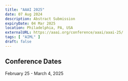 ```yaml
---
title: "AAAI 2025"
date: 07 Aug 2024
description: Abstract Submission
expiryDate: 04 Mar 2025
location: Philadelphia, PA, USA
externalURL: https://aaai.org/conference/aaai/aaai-25/
tags: [ "AIML" ]
draft: false
---
```


## Conference Dates

February 25 - March 4, 2025